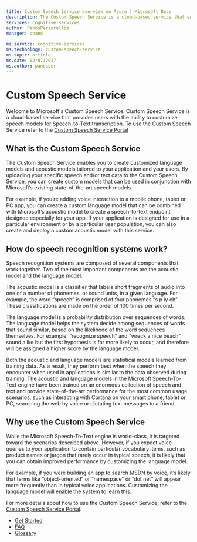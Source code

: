 ```yaml
---
title: Custom Speech Service overview on Azure | Microsoft Docs
description: The Custom Speech Service is a cloud-based service that enables users to customize speech models for speech-to-text transcription.
services: cognitive-services
author: PanosPeriorellis
manager: onano

ms.service: cognitive-services
ms.technology: custom-speech-service
ms.topic: article
ms.date: 02/07/2017
ms.author: panosper
---
```


# Custom Speech Service

Welcome to Microsoft's Custom Speech Service. Custom Speech Service is a cloud-based service that provides users with the ability to customize speech models for Speech-to-Text transcription.
To use the Custom Speech Service refer to the [Custom Speech Service Portal](https://cris.ai)

## What is the Custom Speech Service
The Custom Speech Service enables you to create customized language models and acoustic models tailored to your application and your users. By uploading your specific speech and/or text data to the Custom Speech Service, you can create custom models that can be used in conjunction with Microsoft’s existing state-of-the-art speech models.

For example, if you’re adding voice interaction to a mobile phone, tablet or PC app, you can create a custom language model that can be combined with Microsoft’s acoustic model to create a speech-to-text endpoint designed especially for your app. If your application is designed for use in a particular environment or by a particular user population, you can also create and deploy a custom acoustic model with this service.


## How do speech recognition systems work?
Speech recognition systems are composed of several components that work together. Two of the most important components are the acoustic model and the language model.

The acoustic model is a classifier that labels short fragments of audio into one of a number of phonemes, or sound units, in a given language. For example, the word “speech” is comprised of four phonemes “s p iy ch”. These classifications are made on the order of 100 times per second.

The language model is a probability distribution over sequences of words. The language model helps the system decide among sequences of words that sound similar, based on the likelihood of the word sequences themselves. For example, “recognize speech” and “wreck a nice beach” sound alike but the first hypothesis is far more likely to occur, and therefore will be assigned a higher score by the language model.

Both the acoustic and language models are statistical models learned from training data. As a result, they perform best when the speech they encounter when used in applications is similar to the data observed during training. The acoustic and language models in the Microsoft Speech-To-Text engine have been trained on an enormous collection of speech and text and provide state-of-the-art performance for the most common usage scenarios, such as interacting with Cortana on your smart phone, tablet or PC, searching the web by voice or dictating text messages to a friend.

## Why use the Custom Speech Service
While the Microsoft Speech-To-Text engine is world-class, it is targeted toward the scenarios described above. However, if you expect voice queries to your application to contain particular vocabulary items, such as product names or jargon that rarely occur in typical speech, it is likely that you can obtain improved performance by customizing the language model.

For example, if you were building an app to search MSDN by voice, it’s likely that terms like “object-oriented” or “namespace” or “dot net” will appear more frequently than in typical voice applications. Customizing the language model will enable the system to learn this.

For more details about how to use the Custom Speech Service, refer to the [Custom Speech Service Portal](https://cris.ai).

* [Get Started](cognitive-services-custom-speech-get-started.md)
* [FAQ](cognitive-services-custom-speech-faq.md)
* [Glossary](cognitive-services-custom-speech-glossary.md)
